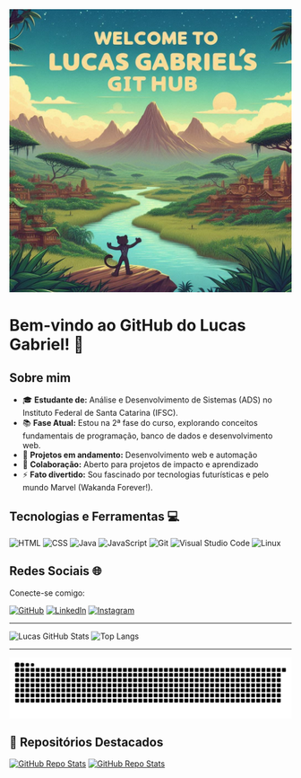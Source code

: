 <img src="./imagemwakada.png" alt="Bem-vindo ao GitHub do Lucas Gabriel" width="700">

# Bem-vindo ao GitHub do Lucas Gabriel! 👋

## Sobre mim
- 🎓 **Estudante de:** Análise e Desenvolvimento de Sistemas (ADS) no Instituto Federal de Santa Catarina (IFSC).
- 📚 **Fase Atual:** Estou na 2ª fase do curso, explorando conceitos fundamentais de programação, banco de dados e desenvolvimento web.
- 🌟 **Projetos em andamento:** Desenvolvimento web e automação
- 🤝 **Colaboração:** Aberto para projetos de impacto e aprendizado
- ⚡ **Fato divertido:** Sou fascinado por tecnologias futurísticas e pelo mundo Marvel (Wakanda Forever!).


## Tecnologias e Ferramentas 💻

![HTML](https://img.shields.io/badge/HTML-E34F26?style=for-the-badge&logo=html5&logoColor=white)
![CSS](https://img.shields.io/badge/CSS-1572B6?style=for-the-badge&logo=css3&logoColor=white)
![Java](https://img.shields.io/badge/Java-ED8B00?style=for-the-badge&logo=java&logoColor=white)
![JavaScript](https://img.shields.io/badge/JavaScript-F7DF1E?style=for-the-badge&logo=javascript&logoColor=black)
![Git](https://img.shields.io/badge/Git-F05032?style=for-the-badge&logo=git&logoColor=white)
![Visual Studio Code](https://img.shields.io/badge/VSCode-0078D4?style=for-the-badge&logo=visualstudiocode&logoColor=white)
![Linux](https://img.shields.io/badge/Linux-FCC624?style=for-the-badge&logo=linux&logoColor=black)

## Redes Sociais 🌐
Conecte-se comigo:

[![GitHub](https://img.shields.io/badge/GitHub-000?style=for-the-badge&logo=github&logoColor=white)](https://github.com/lucasgdsilva)
[![LinkedIn](https://img.shields.io/badge/LinkedIn-0077B5?style=for-the-badge&logo=linkedin&logoColor=white)](https://www.linkedin.com/in/seu-usuario)
[![Instagram](https://img.shields.io/badge/Instagram-E4405F?style=for-the-badge&logo=instagram&logoColor=white)](https://instagram.com/seu-usuario)

---



![Lucas GitHub Stats](https://github-readme-stats.vercel.app/api?username=lucasgdsilva&show_icons=true&theme=chartreuse-dark)
![Top Langs](https://github-readme-stats.vercel.app/api/top-langs/?username=lucasgdsilva&layout=compact&theme=chartreuse-dark)


---

<picture align="center">     
  <source media="(prefers-color-scheme: dark)" srcset="https://raw.githubusercontent.com/victorlcrd/victorlcrd/output/github-contribution-grid-snake-dark.svg">
  <source media="(prefers-color-scheme: light)" srcset="https://raw.githubusercontent.com/victorlcrd/victorlcrd/output/github-contribution-grid-snake-dark.svg">
  <img align="center" alt="github contribution grid snake animation" src="https://raw.githubusercontent.com/victorlcrd/victorlcrd/output/github-contribution-grid-snake.svg">
</picture>


##
## 🔗 Repositórios Destacados

[![GitHub Repo Stats](https://github-readme-stats.vercel.app/api/pin/?username=lucasgdsilva&repo=Virtual_Tour&theme=chartreuse-dark)](https://github.com/lucasgdsilva/Virtual_Tour)
[![GitHub Repo Stats](https://github-readme-stats.vercel.app/api/pin/?username=lucasgdsilva&repo=ADS_POO_2F&theme=chartreuse-dark)](https://github.com/lucasgdsilva/ADS_POO_2F)
